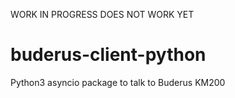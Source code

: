 WORK IN PROGRESS DOES NOT WORK YET

# buderus-client-python
Python3 asyncio package to talk to Buderus KM200
